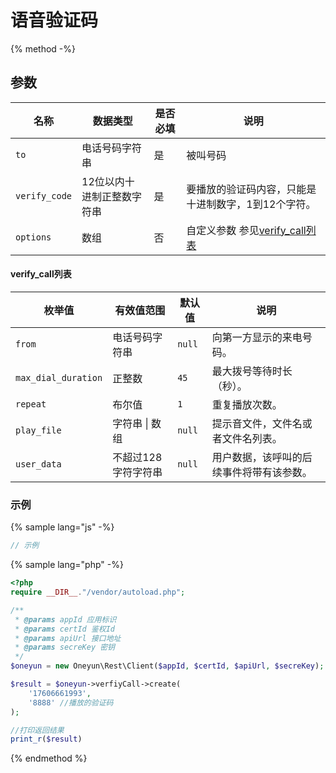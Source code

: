 # 语音验证码

{% method -%}

## 参数

| 名称   | 数据类型  | 是否必填  | 说明      |
| ----------------- | -----------  | -----| ---------------------------------------- |
| `to`              |  电话号码字符串         |  是  | 被叫号码                        |
| `verify_code`     |  12位以内十进制正整数字符串     |  是  | 要播放的验证码内容，只能是十进制数字，1到12个字符。          |
| `options`         |  数组                  |  否  | 自定义参数  参见[verify_call列表](#verify_call列表)                     |


#### verify_call列表


| 枚举值                | 有效值范围       | 默认值                | 说明                                       |
| --------------------- | ----------- | ------------------- | ---------------------------------------- |
| `from`                | 电话号码字符串     | `null`      | 向第一方显示的来电号码。                             |
| `max_dial_duration`   | 正整数         |  `45`           | 最大拨号等待时长（秒）。 |
| `repeat`              | 布尔值         | `1`        | 重复播放次数。                 |
| `play_file`           | 字符串 &#124; 数组          |  `null`            | 提示音文件，文件名或者文件名列表。  |
| `user_data`           | 不超过128字符字符串 | `null` | 用户数据，该呼叫的后续事件将带有该参数。                     |


### 示例

{% sample lang="js" -%}
```js
// 示例
```

{% sample lang="php" -%}
```php
<?php
require __DIR__."/vendor/autoload.php";

/**
 * @params appId 应用标识
 * @params certId 鉴权Id
 * @params apiUrl 接口地址
 * @params secreKey 密钥
 */
$oneyun = new Oneyun\Rest\Client($appId, $certId, $apiUrl, $secreKey);

$result = $oneyun->verfiyCall->create(
    '17606661993',
    '8888' //播放的验证码
);

//打印返回结果
print_r($result)
```

{% endmethod %}
